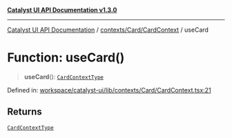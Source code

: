 [**Catalyst UI API Documentation v1.3.0**](../../../../README.md)

---

[Catalyst UI API Documentation](../../../../README.md) / [contexts/Card/CardContext](../README.md) / useCard

# Function: useCard()

> **useCard**(): [`CardContextType`](../interfaces/CardContextType.md)

Defined in: [workspace/catalyst-ui/lib/contexts/Card/CardContext.tsx:21](https://github.com/TheBranchDriftCatalyst/catalyst-ui/blob/main/lib/contexts/Card/CardContext.tsx#L21)

## Returns

[`CardContextType`](../interfaces/CardContextType.md)
